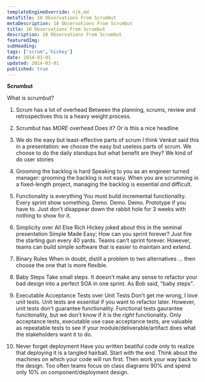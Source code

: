 ```yaml
---
templateEngineOverride: njk,md
metaTitle: 10 Observations From Scrumbut
metaDescription: 10 Observations From Scrumbut
title: 10 Observations From Scrumbut
description: 10 Observations From Scrumbut
featuredImg: 
subHeading: 
tags: ['scrum','hickey']
date: 2014-03-01
updated: 2014-03-01
published: true
---
```


<div class="col-start-3 col-end-9">




**Scrumbut**

What is scrumbut?

1.  Scrum has a lot of overhead Between the planning, scrums, review and retrospectives this is a heavy weight process.

2.  Scrumbut has *MORE* overhead Does it? Or is this a nice headline

3.  We do the easy but least-effective parts of scrum I think Venkat said this in a presentation: we choose the easy but useless parts of scrum. We choose to do the daily standups but what benefit are they? We kind of do user stories

4.  Grooming the backlog is hard Speaking to you as an engineer turned manager: grooming the backlog is not easy. When you are scrumming in a fixed-length project, managing the backlog is essential *and* difficult.

5.  Functionality is everything You must build incremental functionality. Every sprint show something. Demo. Demo. Demo. Prototype if you have to. Just don't disappear down the rabbit hole for 3 weeks with nothing to show for it.

6.  Simplicity over All Else Rich Hickey joked about this in the seminal presentation Simple Made Easy; How can you sprint forever? Just fire the starting gun every 40 yards. Teams can't sprint forever. However, teams can build simple software that is easier to maintain and extend.

7.  Binary Rules When in doubt, distill a problem to two alternatives ... then choose the one that is more flexible.

8.  Baby Steps Take small steps. It doesn't make any sense to refactor your bad design into a perfect SOA in one sprint. As Bob said, "baby steps".

9.  Executable Acceptance Tests over Unit Tests Don't get me wrong, I love unit tests. Unit tests are essential if you want to refactor later. However, unit tests don't guarantee functionality. Functional tests gaurantee funcitonality, but we don't know if it is the *right* functionality. Only acceptance tests, executable use case acceptance tests, are valuable as repeatable tests to see if your module/deliverable/artifact does what the stakeholders want it to do.

10. Never forget deployment Have you written beatiful code only to realize that deploying it is a tangled hairball. Start with the end. Think about the machines on which your code will run first. Then work your way back to the design. Too often teams focus on class diagrams 90% and spend only 10% on component/deployment design.
